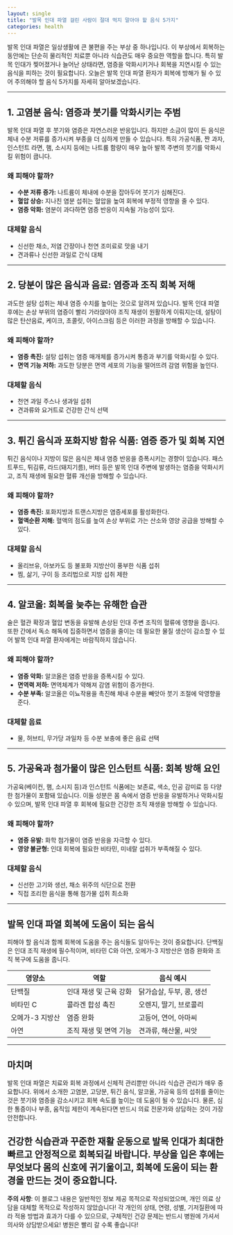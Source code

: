 ```yaml
---
layout: single
title: "발목 인대 파열 걸린 사람이 절대 먹지 말아야 할 음식 5가지"
categories: health
---
```

발목 인대 파열은 일상생활에 큰 불편을 주는 부상 중 하나입니다. 이 부상에서 회복하는 동안에는 단순히 물리적인 치료뿐 아니라 식습관도 매우 중요한 역할을 합니다. 특히 발목 인대가 찢어졌거나 늘어난 상태라면, 염증을 악화시키거나 회복을 지연시킬 수 있는 음식을 피하는 것이 필요합니다. 오늘은 발목 인대 파열 환자가 회복에 방해가 될 수 있어 주의해야 할 음식 5가지를 자세히 알아보겠습니다.

---

## 1. 고염분 음식: 염증과 붓기를 악화시키는 주범

발목 인대 파열 후 붓기와 염증은 자연스러운 반응입니다. 하지만 소금이 많이 든 음식은 체내 수분 저류를 증가시켜 부종을 더 심하게 만들 수 있습니다. 특히 가공식품, 짠 과자, 인스턴트 라면, 햄, 소시지 등에는 나트륨 함량이 매우 높아 발목 주변의 붓기를 악화시킬 위험이 큽니다.

### 왜 피해야 할까?

- **수분 저류 증가:** 나트륨이 체내에 수분을 잡아두어 붓기가 심해진다.
- **혈압 상승:** 지나친 염분 섭취는 혈압을 높여 회복에 부정적 영향을 줄 수 있다.
- **염증 악화:** 염분이 과다하면 염증 반응이 지속될 가능성이 있다.

### 대체할 음식

- 신선한 채소, 저염 간장이나 천연 조미료로 맛을 내기
- 견과류나 신선한 과일로 간식 대체

---

## 2. 당분이 많은 음식과 음료: 염증과 조직 회복 저해

과도한 설탕 섭취는 체내 염증 수치를 높이는 것으로 알려져 있습니다. 발목 인대 파열 후에는 손상 부위의 염증이 빨리 가라앉아야 조직 재생이 원활하게 이뤄지는데, 설탕이 많은 탄산음료, 케이크, 초콜릿, 아이스크림 등은 이러한 과정을 방해할 수 있습니다.

### 왜 피해야 할까?

- **염증 촉진:** 설탕 섭취는 염증 매개체를 증가시켜 통증과 부기를 악화시킬 수 있다.
- **면역 기능 저하:** 과도한 당분은 면역 세포의 기능을 떨어뜨려 감염 위험을 높인다.

### 대체할 음식

- 천연 과일 주스나 생과일 섭취
- 견과류와 요거트로 건강한 간식 선택

---

## 3. 튀긴 음식과 포화지방 함유 식품: 염증 증가 및 회복 지연

튀긴 음식이나 지방이 많은 음식은 체내 염증 반응을 증폭시키는 경향이 있습니다. 패스트푸드, 튀김류, 라드(돼지기름), 버터 등은 발목 인대 주변에 발생하는 염증을 악화시키고, 조직 재생에 필요한 혈류 개선을 방해할 수 있습니다.

### 왜 피해야 할까?

- **염증 촉진:** 포화지방과 트랜스지방은 염증세포를 활성화한다.
- **혈액순환 저해:** 혈액의 점도를 높여 손상 부위로 가는 산소와 영양 공급을 방해할 수 있다.

### 대체할 음식

- 올리브유, 아보카도 등 불포화 지방산이 풍부한 식품 섭취
- 찜, 삶기, 구이 등 조리법으로 지방 섭취 제한

---

## 4. 알코올: 회복을 늦추는 유해한 습관

술은 혈관 확장과 혈압 변동을 유발해 손상된 인대 주변 조직의 혈류에 영향을 줍니다. 또한 간에서 독소 해독에 집중하면서 염증을 줄이는 데 필요한 물질 생산이 감소할 수 있어 발목 인대 파열 환자에게는 바람직하지 않습니다.

### 왜 피해야 할까?

- **염증 악화:** 알코올은 염증 반응을 증폭시킬 수 있다.
- **면역력 저하:** 면역체계가 약해져 감염 위험이 증가한다.
- **수분 부족:** 알코올은 이뇨작용을 촉진해 체내 수분을 빼앗아 붓기 조절에 악영향을 준다.

### 대체할 음료

- 물, 허브티, 무가당 과일차 등 수분 보충에 좋은 음료 선택

---

## 5. 가공육과 첨가물이 많은 인스턴트 식품: 회복 방해 요인

가공육(베이컨, 햄, 소시지 등)과 인스턴트 식품에는 보존료, 색소, 인공 감미료 등 다양한 첨가물이 포함돼 있습니다. 이들 성분은 몸 속에서 염증 반응을 유발하거나 악화시킬 수 있으며, 발목 인대 파열 후 회복에 필요한 건강한 조직 재생을 방해할 수 있습니다.

### 왜 피해야 할까?

- **염증 유발:** 화학 첨가물이 염증 반응을 자극할 수 있다.
- **영양 불균형:** 인대 회복에 필요한 비타민, 미네랄 섭취가 부족해질 수 있다.

### 대체할 음식

- 신선한 고기와 생선, 채소 위주의 식단으로 전환
- 직접 조리한 음식을 통해 첨가물 섭취 최소화

---

## 발목 인대 파열 회복에 도움이 되는 음식

피해야 할 음식과 함께 회복에 도움을 주는 음식들도 알아두는 것이 중요합니다. 단백질은 인대 조직 재생에 필수적이며, 비타민 C와 아연, 오메가-3 지방산은 염증 완화와 조직 복구에 도움을 줍니다.

| 영양소       | 역할                   | 음식 예시                      |
|-------------|------------------------|-------------------------------|
| 단백질       | 인대 재생 및 근육 강화  | 닭가슴살, 두부, 콩, 생선       |
| 비타민 C     | 콜라겐 합성 촉진        | 오렌지, 딸기, 브로콜리          |
| 오메가-3 지방산 | 염증 완화              | 고등어, 연어, 아마씨             |
| 아연         | 조직 재생 및 면역 기능  | 견과류, 해산물, 씨앗             |

---

## 마치며

발목 인대 파열은 치료와 회복 과정에서 신체적 관리뿐만 아니라 식습관 관리가 매우 중요합니다. 위에서 소개한 고염분, 고당분, 튀긴 음식, 알코올, 가공육 등의 섭취를 줄이는 것은 붓기와 염증을 감소시키고 회복 속도를 높이는 데 도움이 될 수 있습니다. 물론, 심한 통증이나 부종, 움직임 제한이 계속된다면 반드시 의료 전문가와 상담하는 것이 가장 안전합니다.

건강한 식습관과 꾸준한 재활 운동으로 발목 인대가 최대한 빠르고 안정적으로 회복되길 바랍니다. 부상을 입은 후에는 무엇보다 몸의 신호에 귀기울이고, 회복에 도움이 되는 환경을 만드는 것이 중요합니다.
---

**주의 사항**: 이 블로그 내용은 일반적인 정보 제공 목적으로 작성되었으며, 개인 의료 상담을 대체할 목적으로 작성하지 않았습니다! 각 개인의 상태, 연령, 성별, 기저질환에 따라 적용 방법과 효과가 다를 수 있으므로, 구체적인 건강 문제는 반드시 병원에 가셔서 의사와 상담받으세요! 병원은 빨리 갈 수록 좋습니다!
